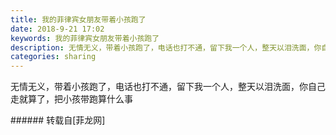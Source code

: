 ```yaml
---
title: 我的菲律宾女朋友带着小孩跑了
date: 2018-9-21 17:02
keywords: 我的菲律宾女朋友带着小孩跑了
description: 无情无义，带着小孩跑了，电话也打不通，留下我一个人，整天以泪洗面，你自己走就算了，把小孩带跑算什么事
categories: sharing
---
```

<td class="t_f" id="postmessage_1856270">

无情无义，带着小孩跑了，电话也打不通，留下我一个人，整天以泪洗面，你自己走就算了，把小孩带跑算什么事<br/>
</td>
###### 转载自[菲龙网]